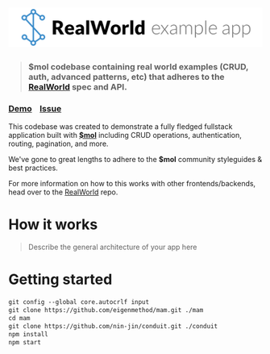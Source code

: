 # ![$mol_app_realworld](logo.png)

> ### $mol codebase containing real world examples (CRUD, auth, advanced patterns, etc) that adheres to the [RealWorld](https://github.com/gothinkster/realworld) spec and API.


### [Demo](https://conduit.github.com/)&nbsp;&nbsp;&nbsp;&nbsp;[Issue](https://github.com/gothinkster/realworld/issues/198)


This codebase was created to demonstrate a fully fledged fullstack application built with [**$mol**](https://github.com/eigenmethod/mol) including CRUD operations, authentication, routing, pagination, and more.

We've gone to great lengths to adhere to the **$mol** community styleguides & best practices.

For more information on how to this works with other frontends/backends, head over to the [RealWorld](https://github.com/gothinkster/realworld) repo.


# How it works

> Describe the general architecture of your app here

# Getting started

```
git config --global core.autocrlf input
git clone https://github.com/eigenmethod/mam.git ./mam
cd mam
git clone https://github.com/nin-jin/conduit.git ./conduit
npm install
npm start
```
